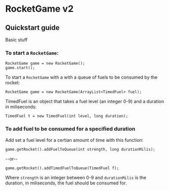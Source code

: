 # RocketGame v2
## Quickstart guide
Basic stuff
### To start a `RocketGame`:

    RocketGame game = new RocketGame();
    game.start();
To start a `RocketGame` with a with a queue of fuels to be consumed by the rocket:

    RocketGame game = new RocketGame(ArrayList<TimedFuel> fuel);

TimedFuel is an object that takes a fuel level (an integer 0-9) and a duration in miliseconds: 

    TimedFuel t = new TimedFuel(int level, long duration);

### To add fuel to be consumed for a specified duration
Add set a fuel level for a certian amount of time with this function:

    game.getRocket().addFuelToQueue(int strength, long durationMilis);
--or--

    game.getRocket().addTimedFuelToQueue(TimedFuel f);

Where `strength` is an integer between 0-9 and `durationMilis` is the duration, in miliseconds, the fuel should be consumed for. 

